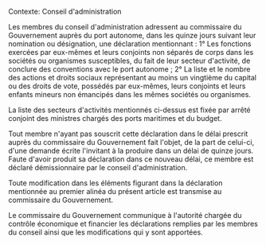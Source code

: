 Contexte: Conseil d'administration

Les membres du conseil d'administration adressent au commissaire du Gouvernement auprès du port autonome, dans les quinze jours suivant leur nomination ou désignation, une déclaration mentionnant : 1° Les fonctions exercées par eux-mêmes et leurs conjoints non séparés de corps dans les sociétés ou organismes susceptibles, du fait de leur secteur d'activité, de conclure des conventions avec le port autonome ; 2° La liste et le nombre des actions et droits sociaux représentant au moins un vingtième du capital ou des droits de vote, possédés par eux-mêmes, leurs conjoints et leurs enfants mineurs non émancipés dans les mêmes sociétés ou organismes.

La liste des secteurs d'activités mentionnés ci-dessus est fixée par arrêté conjoint des ministres chargés des ports maritimes et du budget.

Tout membre n'ayant pas souscrit cette déclaration dans le délai prescrit auprès du commissaire du Gouvernement fait l'objet, de la part de celui-ci, d'une demande écrite l'invitant à la produire dans un délai de quinze jours. Faute d'avoir produit sa déclaration dans ce nouveau délai, ce membre est déclaré démissionnaire par le conseil d'administration.

Toute modification dans les éléments figurant dans la déclaration mentionnée au premier alinéa du présent article est transmise au commissaire du Gouvernement.

Le commissaire du Gouvernement communique à l'autorité chargée du contrôle économique et financier les déclarations remplies par les membres du conseil ainsi que les modifications qui y sont apportées.
